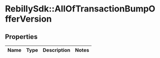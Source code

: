 # RebillySdk::AllOfTransactionBumpOfferVersion

## Properties
Name | Type | Description | Notes
------------ | ------------- | ------------- | -------------

